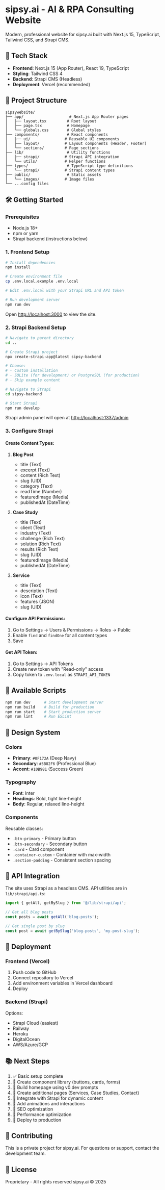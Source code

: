 # sipsy.ai - AI & RPA Consulting Website

Modern, professional website for sipsy.ai built with Next.js 15, TypeScript, Tailwind CSS, and Strapi CMS.

## 🚀 Tech Stack

- **Frontend**: Next.js 15 (App Router), React 19, TypeScript
- **Styling**: Tailwind CSS 4
- **Backend**: Strapi CMS (Headless)
- **Deployment**: Vercel (recommended)

## 📁 Project Structure

```
sipsywebsite/
├── app/                    # Next.js App Router pages
│   ├── layout.tsx         # Root layout
│   ├── page.tsx           # Homepage
│   └── globals.css        # Global styles
├── components/            # React components
│   ├── ui/               # Reusable UI components
│   ├── layout/           # Layout components (Header, Footer)
│   └── sections/         # Page sections
├── lib/                   # Utility functions
│   ├── strapi/           # Strapi API integration
│   └── utils/            # Helper functions
├── types/                 # TypeScript type definitions
│   └── strapi/           # Strapi content types
├── public/                # Static assets
│   └── images/           # Image files
└── ...config files
```

## 🛠️ Getting Started

### Prerequisites

- Node.js 18+
- npm or yarn
- Strapi backend (instructions below)

### 1. Frontend Setup

```bash
# Install dependencies
npm install

# Create environment file
cp .env.local.example .env.local

# Edit .env.local with your Strapi URL and API token

# Run development server
npm run dev
```

Open [http://localhost:3000](http://localhost:3000) to view the site.

### 2. Strapi Backend Setup

```bash
# Navigate to parent directory
cd ..

# Create Strapi project
npx create-strapi-app@latest sipsy-backend

# Choose:
# - Custom installation
# - SQLite (for development) or PostgreSQL (for production)
# - Skip example content

# Navigate to Strapi
cd sipsy-backend

# Start Strapi
npm run develop
```

Strapi admin panel will open at [http://localhost:1337/admin](http://localhost:1337/admin)

### 3. Configure Strapi

#### Create Content Types:

1. **Blog Post**
   - title (Text)
   - excerpt (Text)
   - content (Rich Text)
   - slug (UID)
   - category (Text)
   - readTime (Number)
   - featuredImage (Media)
   - publishedAt (DateTime)

2. **Case Study**
   - title (Text)
   - client (Text)
   - industry (Text)
   - challenge (Rich Text)
   - solution (Rich Text)
   - results (Rich Text)
   - slug (UID)
   - featuredImage (Media)
   - publishedAt (DateTime)

3. **Service**
   - title (Text)
   - description (Text)
   - icon (Text)
   - features (JSON)
   - slug (UID)

#### Configure API Permissions:

1. Go to Settings → Users & Permissions → Roles → Public
2. Enable `find` and `findOne` for all content types
3. Save

#### Get API Token:

1. Go to Settings → API Tokens
2. Create new token with "Read-only" access
3. Copy token to `.env.local` as `STRAPI_API_TOKEN`

## 📝 Available Scripts

```bash
npm run dev      # Start development server
npm run build    # Build for production
npm run start    # Start production server
npm run lint     # Run ESLint
```

## 🎨 Design System

### Colors

- **Primary**: `#0F172A` (Deep Navy)
- **Secondary**: `#3B82F6` (Professional Blue)
- **Accent**: `#10B981` (Success Green)

### Typography

- **Font**: Inter
- **Headings**: Bold, tight line-height
- **Body**: Regular, relaxed line-height

### Components

Reusable classes:
- `.btn-primary` - Primary button
- `.btn-secondary` - Secondary button
- `.card` - Card component
- `.container-custom` - Container with max-width
- `.section-padding` - Consistent section spacing

## 🔗 API Integration

The site uses Strapi as a headless CMS. API utilities are in `lib/strapi/api.ts`:

```typescript
import { getAll, getBySlug } from '@/lib/strapi/api';

// Get all blog posts
const posts = await getAll('blog-posts');

// Get single post by slug
const post = await getBySlug('blog-posts', 'my-post-slug');
```

## 🚢 Deployment

### Frontend (Vercel)

1. Push code to GitHub
2. Connect repository to Vercel
3. Add environment variables in Vercel dashboard
4. Deploy

### Backend (Strapi)

Options:
- Strapi Cloud (easiest)
- Railway
- Heroku
- DigitalOcean
- AWS/Azure/GCP

## 📚 Next Steps

1. ✅ Basic setup complete
2. 🔄 Create component library (buttons, cards, forms)
3. 🔄 Build homepage using v0.dev prompts
4. 🔄 Create additional pages (Services, Case Studies, Contact)
5. 🔄 Integrate with Strapi for dynamic content
6. 🔄 Add animations and interactions
7. 🔄 SEO optimization
8. 🔄 Performance optimization
9. 🔄 Deploy to production

## 🤝 Contributing

This is a private project for sipsy.ai. For questions or support, contact the development team.

## 📄 License

Proprietary - All rights reserved sipsy.ai © 2025
